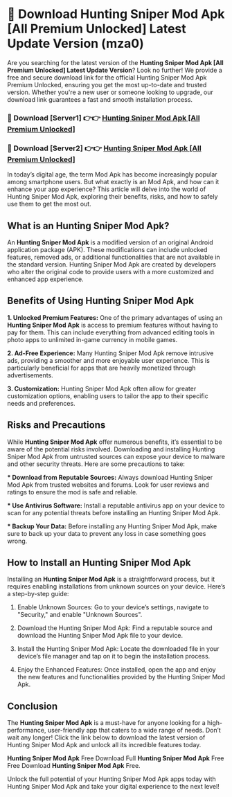 # 🤖 Download Hunting Sniper Mod Apk [All Premium Unlocked] Latest Update Version (mza0)

Are you searching for the latest version of the <strong>Hunting Sniper Mod Apk [All Premium Unlocked] Latest Update Version</strong>? Look no further! We provide a free and secure download link for the official Hunting Sniper Mod Apk Premium Unlocked, ensuring you get the most up-to-date and trusted version. Whether you're a new user or someone looking to upgrade, our download link guarantees a fast and smooth installation process.


<h3>📌 Download [Server1] 👉👉 <a href="https://hapymods.com?title=Hunting+Sniper+Mod+Apk&ref=3B1">Hunting Sniper Mod Apk [All Premium Unlocked]</a></h3>

<h3>📌 Download [Server2] 👉👉 <a href="https://hapymods.com?title=Hunting+Sniper+Mod+Apk&ref=3B1">Hunting Sniper Mod Apk [All Premium Unlocked]</a></h3>


In today’s digital age, the term Mod Apk has become increasingly popular among smartphone users. But what exactly is an Mod Apk, and how can it enhance your app experience? This article will delve into the world of Hunting Sniper Mod Apk, exploring their benefits, risks, and how to safely use them to get the most out.


<h2>What is an Hunting Sniper Mod Apk?</h2>

An <strong>Hunting Sniper Mod Apk</strong> is a modified version of an original Android application package (APK). These modifications can include unlocked features, removed ads, or additional functionalities that are not available in the standard version. Hunting Sniper Mod Apk are created by developers who alter the original code to provide users with a more customized and enhanced app experience.


<h2>Benefits of Using Hunting Sniper Mod Apk</h2>

<strong> 1. Unlocked Premium Features:</strong> One of the primary advantages of using an <strong>Hunting Sniper Mod Apk</strong> is access to premium features without having to pay for them. This can include everything from advanced editing tools in photo apps to unlimited in-game currency in mobile games.

<strong> 2. Ad-Free Experience:</strong> Many Hunting Sniper Mod Apk remove intrusive ads, providing a smoother and more enjoyable user experience. This is particularly beneficial for apps that are heavily monetized through advertisements.

<strong> 3. Customization:</strong> Hunting Sniper Mod Apk often allow for greater customization options, enabling users to tailor the app to their specific needs and preferences.


<h2>Risks and Precautions</h2>

While <strong>Hunting Sniper Mod Apk</strong> offer numerous benefits, it’s essential to be aware of the potential risks involved. Downloading and installing Hunting Sniper Mod Apk from untrusted sources can expose your device to malware and other security threats. Here are some precautions to take:

<strong> * Download from Reputable Sources:</strong> Always download Hunting Sniper Mod Apk from trusted websites and forums. Look for user reviews and ratings to ensure the mod is safe and reliable.

<strong> * Use Antivirus Software:</strong> Install a reputable antivirus app on your device to scan for any potential threats before installing an Hunting Sniper Mod Apk.

<strong> * Backup Your Data:</strong> Before installing any Hunting Sniper Mod Apk, make sure to back up your data to prevent any loss in case something goes wrong.


<h2>How to Install an Hunting Sniper Mod Apk</h2>

Installing an <strong>Hunting Sniper Mod Apk</strong> is a straightforward process, but it requires enabling installations from unknown sources on your device. Here’s a step-by-step guide:

 1. Enable Unknown Sources: Go to your device’s settings, navigate to "Security," and enable "Unknown Sources".

 2. Download the Hunting Sniper Mod Apk: Find a reputable source and download the Hunting Sniper Mod Apk file to your device.

 3. Install the Hunting Sniper Mod Apk: Locate the downloaded file in your device’s file manager and tap on it to begin the installation process.

 4. Enjoy the Enhanced Features: Once installed, open the app and enjoy the new features and functionalities provided by the Hunting Sniper Mod Apk.


<h2><strong>Conclusion</strong></h2>

The <strong>Hunting Sniper Mod Apk</strong> is a must-have for anyone looking for a high-performance, user-friendly app that caters to a wide range of needs. Don’t wait any longer! Click the link below to download the latest version of Hunting Sniper Mod Apk and unlock all its incredible features today.

<strong>Hunting Sniper Mod Apk</strong> Free Download Full <strong>Hunting Sniper Mod Apk</strong> Free Free Download <strong>Hunting Sniper Mod Apk</strong> Free.

Unlock the full potential of your Hunting Sniper Mod Apk apps today with Hunting Sniper Mod Apk and take your digital experience to the next level!